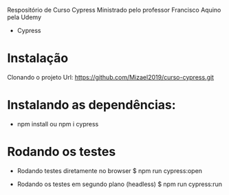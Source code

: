 Respositório de Curso Cypress
Ministrado pelo professor Francisco Aquino pela Udemy

* Cypress

# Instalação
Clonando o projeto
Url: https://github.com/Mizael2019/curso-cypress.git

# Instalando as dependências:
* npm install ou npm i cypress

# Rodando os testes

- Rodando testes diretamente no browser
$ npm run cypress:open

- Rodando os testes em segundo plano (headless)
$ npm run cypress:run